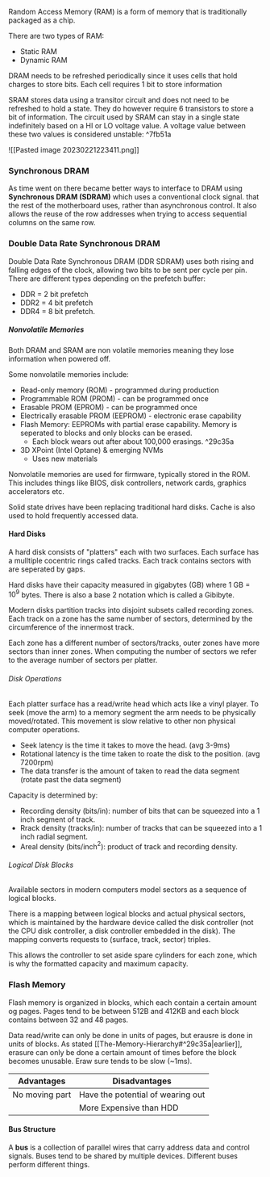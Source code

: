 Random Access Memory (RAM) is a form of memory that is traditionally packaged as a chip.

There are two types of RAM:
* Static RAM 
* Dynamic RAM

DRAM needs to be refreshed periodically since it uses cells that hold charges to store bits. Each cell requires 1 bit to store information

SRAM stores data using a transitor circuit and does not need to be refreshed to hold a state. They do however require 6 transistors to store a bit of information. The circuit used by SRAM can stay in a single state indefinitely based on a HI or LO voltage value. A voltage value between these two values is considered unstable: ^7fb51a

![[Pasted image 20230221223411.png]]

### Synchronous DRAM

As time went on there became better ways to interface to DRAM using **Synchronous DRAM (SDRAM)** which uses a conventional clock signal. that the rest of the motherboard uses, rather than asynchronous control. It also allows the reuse of the row addresses when trying to access sequential columns on the same row.

### Double Data Rate Synchronous DRAM 

Double Data Rate Synchronous DRAM (DDR SDRAM) uses both rising and falling edges of the clock, allowing two bits to be sent per cycle per pin. There are different types depending on the prefetch buffer:
* DDR = 2 bit prefetch
* DDR2 = 4 bit prefetch
* DDR4 = 8 bit prefetch.

##### Nonvolatile Memories

Both DRAM and SRAM are non volatile memories meaning they lose information when powered off.

Some nonvolatile memories include:
* Read-only memory (ROM) - programmed during production
* Programmable ROM (PROM) - can be programmed once
* Erasable PROM (EPROM) - can be programmed once
* Electrically erasable PROM (EEPROM) - electronic erase capability
* Flash Memory: EEPROMs with partial erase capability. Memory is seperated to blocks and only blocks can be erased. 
	* Each block wears out after about 100,000 erasings. ^29c35a
* 3D XPoint (Intel Optane) & emerging NVMs
	* Uses new materials

Nonvolatile memories are used for firmware, typically stored in the ROM. This includes things like BIOS, disk controllers, network cards, graphics accelerators etc. 

Solid state drives have been replacing traditional hard disks. Cache is also used to hold frequently accessed data.

#### Hard Disks

A hard disk consists of "platters" each with two surfaces. Each surface has a mulltiple cocentric rings called tracks. Each track contains sectors with are seperated by gaps.

Hard disks have their capacity measured in  gigabytes (GB) where 1 GB = $10^9$ bytes. There is also a base 2 notation which is called a Gibibyte.

Modern disks partition tracks into disjoint subsets called recording zones. Each track on a zone has the same number of sectors, determined by the circumference of the innermost track.

Each zone has a different number of sectors/tracks, outer zones have more sectors than inner zones. When computing the number of sectors we refer to the average number of sectors per platter.

###### Disk Operations

Each platter surface has a read/write head which acts like a vinyl player. To seek (move the arm) to a memory segment the arm needs to be physically moved/rotated. This movement is slow relative to other non physical computer operations. 

* Seek latency is the time it takes to move the head.  (avg 3-9ms)
* Rotational latency is the time taken to roate the disk to the position. (avg 7200rpm)
* The data transfer is the amount of taken to read the data segment (rotate past the data segment)

Capacity is determined by:
* Recording density (bits/in): number of bits that can be squeezed into a 1 inch segment of track.
* Rrack density (tracks/in): number of tracks that can be squeezed into a 1 inch radial segment.
* Areal density (bits/inch$^2$): product of track and recording density.

###### Logical Disk Blocks

Available sectors in modern computers model sectors as a sequence of logical blocks. 

There is a mapping between logical blocks and actual physical sectors, which is maintained by the hardware device called the disk controller (not the CPU disk controller, a disk controller embedded in the disk). The mapping converts requests to (surface, track, sector) triples.

This allows the controller to set aside spare cylinders for each zone, which is why the formatted capacity and maximum capacity.

### Flash Memory

Flash memory is organized in blocks, which each contain a certain amount og pages. Pages tend to be between 512B and 412KB and each block contains between 32 and 48 pages. 

Data read/write can only be done in units of pages, but erausre is done in units of blocks. As stated [[The-Memory-Hierarchy#^29c35a|earlier]], erasure can only be done a certain amount of times before the block becomes unusable. Eraw sure tends to be slow (~1ms).

| Advantages     | Disadvantages                     |
| -------------- | --------------------------------- |
| No moving part | Have the potential of wearing out |
|                | More Expensive than HDD                                  |

#### Bus Structure

A **bus** is a collection of parallel wires that carry address data and control signals. Buses tend to be shared by multiple devices. Different buses perform different things.
